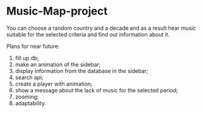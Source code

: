 # Music-Map-project
  You can choose a random country and a decade and as a result hear music suitable for the selected criteria and find out information about it.
  
   Plans for near future:
1) fill up db;
2) make an animation of the sidebar;
3) display information from the database in the sidebar;
4) search api;
5) create a player with animation;
6) show a message about the lack of music for the selected period;
7) zooming;
8) adaptability.
